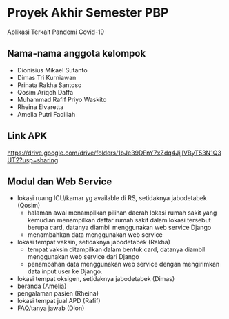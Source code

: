 # Proyek Akhir Semester PBP

Aplikasi Terkait Pandemi Covid-19

## Nama-nama anggota kelompok

- Dionisius Mikael Sutanto
- Dimas Tri Kurniawan
- Prinata Rakha Santoso
- Qosim Ariqoh Daffa
- Muhammad Rafif Priyo Waskito
- Rheina Elvaretta
- Amelia Putri Fadillah

## Link APK

https://drive.google.com/drive/folders/1bJe39DFnY7xZdq4JjjIVByT53N1Q3UT2?usp=sharing

## Modul dan Web Service

- lokasi ruang ICU/kamar yg available di RS, setidaknya jabodetabek (Qosim)
    - halaman awal menampilkan pilihan daerah lokasi rumah sakit yang kemudian menampilkan daftar rumah sakit dalam lokasi tersebut berupa card, datanya diambil menggunakan web service Django
    - menambahkan data menggunakan web service
- lokasi tempat vaksin, setidaknya jabodetabek (Rakha)
    - tempat vaksin ditampilkan dalam bentuk card, datanya diambil menggunakan web service dari Django
    - penambahan data menggunakan web service dengan mengirimkan data input user ke Django.
- lokasi tempat oksigen, setidaknya jabodetabek (Dimas)
- beranda (Amelia)
- pengalaman pasien (Rheina)
- lokasi tempat jual APD (Rafif)
- FAQ/tanya jawab (Dion)

